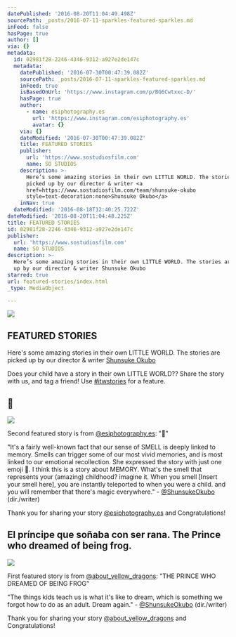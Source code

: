 ```yaml
---
datePublished: '2016-08-20T11:04:49.498Z'
sourcePath: _posts/2016-07-11-sparkles-featured-sparkles.md
inFeed: false
hasPage: true
author: []
via: {}
metadata:
  id: 02981f28-2246-4346-9312-a927e2de147c
  metadata:
    datePublished: '2016-07-30T00:47:39.082Z'
    sourcePath: _posts/2016-07-11-sparkles-featured-sparkles.md
    inFeed: true
    isBasedOnUrl: 'https://www.instagram.com/p/BG6Cwtxxc-D/'
    hasPage: true
    author:
      - name: esiphotography.es
        url: 'https://www.instagram.com/esiphotography.es'
        avatar: {}
    via: {}
    dateModified: '2016-07-30T00:47:39.082Z'
    title: FEATURED STORIES
    publisher:
      url: 'https://www.sostudiosfilm.com'
      name: SO STUDIOS
    description: >-
      Here’s some amazing stories in their own LITTLE WORLD. The stories are
      picked up by our director & writer <a
      href=https://www.sostudiosfilm.com/team/shunsuke-okubo
      style=text-decoration:none>Shunsuke Okubo</a>
    inNav: true
  dateModified: '2016-08-18T12:40:25.722Z'
dateModified: '2016-08-20T11:04:48.225Z'
title: FEATURED STORIES
id: 02981f28-2246-4346-9312-a927e2de147c
publisher:
  url: 'https://www.sostudiosfilm.com'
  name: SO STUDIOS
description: >-
  Here’s some amazing stories in their own LITTLE WORLD. The stories are picked
  up by our director & writer Shunsuke Okubo
starred: true
url: featured-stories/index.html
_type: MediaObject

---
```

![   ](https://the-grid-user-content.s3-us-west-2.amazonaws.com/651413e7-3704-4c10-bb59-f311cb2cf5c3.jpg)

## FEATURED STORIES

Here's some amazing stories in their own LITTLE WORLD. The stories are picked up by our director & writer [Shunsuke Okubo][0]

Does your child have a story in their own LITTLE WORLD?? Share the story with us, and tag a friend! Use [\#itwstories][1] for a feature.

## 🌸
![ ](https://s3-us-west-2.amazonaws.com/the-grid-img/p/a0027b45d31882d34d6576906b28776f18c78542.jpg)

Second featured story is from [@esiphotography.es][2]: "🌸"

"It's a fairly well-known fact that our sense of SMELL is deeply linked to memory. Smells can trigger some of our most vivid memories, and is most linked to our emotional recollection. She expressed the story with just one emoji 🌸. I think this is a story about MEMORY. What's the smell that represents your (amazing) childhood? imagine it. When you smell \[Insert your smell here\], you are instantly teleported to when you were a child. and you will remember that there's magic everywhere." - [@ShunsukeOkubo][3] (dir./writer)

Thank you for sharing your story [@esiphotography.es][2] and Congratulations!

## El príncipe que soñaba con ser rana. The Prince who dreamed of being frog.
![    ](https://the-grid-user-content.s3-us-west-2.amazonaws.com/138d4211-7de3-4a7d-be38-62f9af6600e2.jpg)

First featured story is from [@about\_yellow\_dragons][4]: "THE PRINCE WHO DREAMED OF BEING FROG"

"The things kids teach us is what it's like to dream, which is something we forgot how to do as an adult. Dream again." - [@ShunsukeOkubo][3] (dir./writer)

Thank you for sharing your story [@about\_yellow\_dragons][4] and Congratulations!

[0]: https://www.sostudiosfilm.com/team/shunsuke-okubo  "Shunsuke Okubo | SO STUDIOS"
[1]: https://www.instagram.com/explore/tags/itwstories/ "#itwstories"
[2]: https://instagram.com/esiphotography.es "esiphotography.es"
[3]: https://www.instagram.com/shunsukeokubo "shunsukeokubo"
[4]: https://www.instagram.com/about_yellow_dragons "about_yellow_dragons"